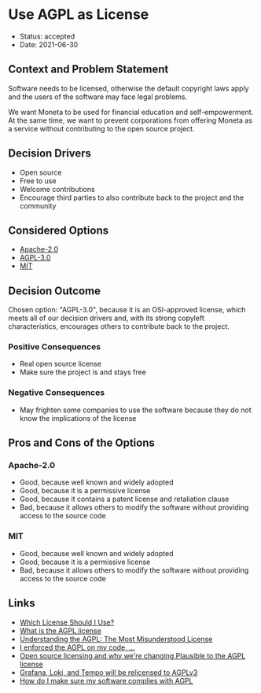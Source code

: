 # Use AGPL as License

- Status: accepted
- Date: 2021-06-30

## Context and Problem Statement

Software needs to be licensed, otherwise the default copyright laws apply and the users of the software may face legal problems.

We want Moneta to be used for financial education and self-empowerment. At the same time, we want to prevent corporations from offering Moneta as a service without contributing to the open source project.

## Decision Drivers

- Open source
- Free to use
- Welcome contributions
- Encourage third parties to also contribute back to the project and the community

## Considered Options

- [Apache-2.0](https://opensource.org/licenses/Apache-2.0)
- [AGPL-3.0](https://opensource.org/licenses/AGPL-3.0)
- [MIT](https://opensource.org/licenses/MIT)

## Decision Outcome

Chosen option: "AGPL-3.0", because it is an OSI-approved license, which meets all of our decision drivers and, with its strong copyleft characteristics, encourages others to contribute back to the project.

### Positive Consequences

- Real open source license
- Make sure the project is and stays free

### Negative Consequences

- May frighten some companies to use the software because they do not know the implications of the license

## Pros and Cons of the Options

### Apache-2.0

- Good, because well known and widely adopted
- Good, because it is a permissive license
- Good, because it contains a patent license and retaliation clause
- Bad, because it allows others to modify the software without providing access to the source code

### MIT

- Good, because well known and widely adopted
- Good, because it is a permissive license
- Bad, because it allows others to modify the software without providing access to the source code

## Links

- [Which License Should I Use?](https://exygy.com/blog/which-license-should-i-use-mit-vs-apache-vs-gpl/)
- [What is the AGPL license](https://snyk.io/learn/agpl-license/)
- [Understanding the AGPL: The Most Misunderstood License](https://medium.com/swlh/understanding-the-agpl-the-most-misunderstood-license-86fd1fe91275)
- [I enforced the AGPL on my code, …](https://raymii.org/s/blog/I_enforced_the_AGPL_on_my_code_heres_how_it_went.html)
- [Open source licensing and why we're changing Plausible to the AGPL license](http://web.archive.org/web/20201015140440/https://plausible.io/blog/open-source-licenses)
- [Grafana, Loki, and Tempo will be relicensed to AGPLv3](https://grafana.com/blog/2021/04/20/grafana-loki-tempo-relicensing-to-agplv3/)
- [How do I make sure my software complies with AGPL](https://itextpdf.com/en/blog/technical-notes/how-do-i-make-sure-my-software-complies-agpl-how-can-i-use-itext-free)

<!-- markdownlint-disable-file MD013 -->
